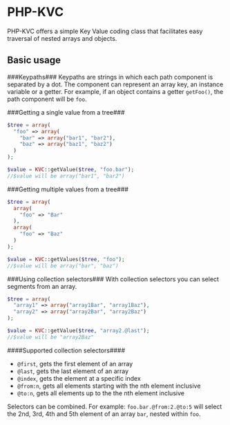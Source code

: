 PHP-KVC
=======

PHP-KVC offers a simple Key Value coding class that facilitates easy traversal of nested arrays and objects.

Basic usage
-----------
###Keypaths###
Keypaths are strings in which each path component is separated by a dot.
The component can represent an array key, an instance variable or a getter.
For example, if an object contains a getter `getFoo()`, the path component will be `foo`.


###Getting a single value from a tree###
````php
$tree = array(
  "foo" => array(
    "bar" => array("bar1", "bar2"),
    "baz" => array("baz1", "baz2")
  )
); 

$value = KVC::getValue($tree, "foo.bar");
//$value will be array("bar1", "bar2")
````

###Getting multiple values from a tree###
````php
$tree = array(
  array(
    "foo" => "Bar"
  ),
  array(
    "foo" => "Baz"
  )
); 

$value = KVC::getValues($tree, "foo");
//$value will be array("bar", "baz")
````

###Using collection selectors###
With collection selectors you can select segments from an array.
````php
$tree = array(
  "array1" => array("array1Bar", "array1Baz"),
  "array2" => array("array2Bar", "array2Baz")
); 

$value = KVC::getValue($tree, "array2.@last");
//$value will be "array2Baz"
````

####Supported collection selectors####
- `@first`, gets the first element of an array
- `@last`, gets the last element of an array
- `@index`, gets the element at a specific index
- `@from:n`, gets all elements starting with the nth element inclusive
- `@to:n`, gets all elements up to the the nth element inclusive

Selectors can be combined. For example: `foo.bar.@from:2.@to:5` will select the 2nd, 3rd, 4th and 5th element of an array `bar`, nested within `foo`.
